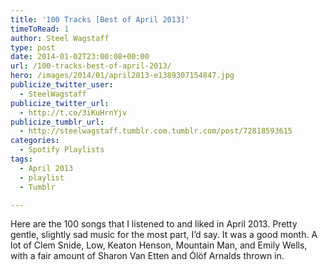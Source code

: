 ```yaml
---
title: '100 Tracks [Best of April 2013]'
timeToRead: 1 
author: Steel Wagstaff
type: post
date: 2014-01-02T23:00:08+00:00
url: /100-tracks-best-of-april-2013/
hero: /images/2014/01/april2013-e1389307154847.jpg
publicize_twitter_user:
  - SteelWagstaff
publicize_twitter_url:
  - http://t.co/3iKuHrnYjv
publicize_tumblr_url:
  - http://steelwagstaff.tumblr.com.tumblr.com/post/72818593615
categories:
  - Spotify Playlists
tags:
  - April 2013
  - playlist
  - Tumblr

---
```

Here are the 100 songs that I listened to and liked in April 2013. Pretty gentle, slightly sad music for the most part, I&#8217;d say. It was a good month. A lot of Clem Snide, Low, Keaton Henson, Mountain Man, and Emily Wells, with a fair amount of Sharon Van Etten and Ólöf Arnalds thrown in.